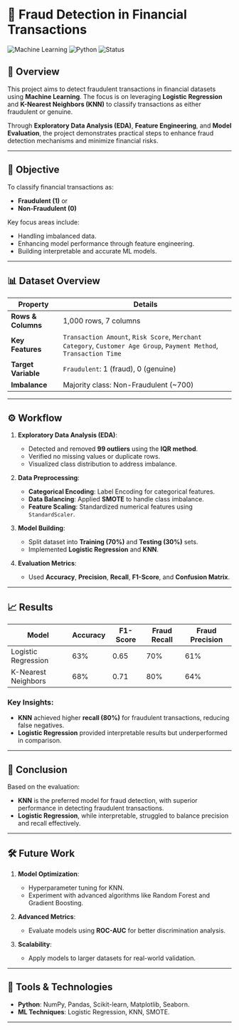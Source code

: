 # 🚀 Fraud Detection in Financial Transactions

![Machine Learning](https://img.shields.io/badge/Machine%20Learning-Fraud%20Detection-brightgreen)
![Python](https://img.shields.io/badge/Python-3.x-blue)
![Status](https://img.shields.io/badge/Status-Completed-success)

## 📄 Overview

This project aims to detect fraudulent transactions in financial datasets using **Machine Learning**. The focus is on leveraging **Logistic Regression** and **K-Nearest Neighbors (KNN)** to classify transactions as either fraudulent or genuine. 

Through **Exploratory Data Analysis (EDA)**, **Feature Engineering**, and **Model Evaluation**, the project demonstrates practical steps to enhance fraud detection mechanisms and minimize financial risks.

---

## 🎯 Objective

To classify financial transactions as:
- **Fraudulent (1)** or
- **Non-Fraudulent (0)**

Key focus areas include:
- Handling imbalanced data.
- Enhancing model performance through feature engineering.
- Building interpretable and accurate ML models.

---

## 📊 Dataset Overview

| **Property**           | **Details**                        |
|------------------------|------------------------------------|
| **Rows & Columns**     | 1,000 rows, 7 columns             |
| **Key Features**       | `Transaction Amount`, `Risk Score`, `Merchant Category`, `Customer Age Group`, `Payment Method`, `Transaction Time` |
| **Target Variable**    | `Fraudulent`: 1 (fraud), 0 (genuine) |
| **Imbalance**          | Majority class: Non-Fraudulent (~700) |

---

## ⚙️ Workflow

1. **Exploratory Data Analysis (EDA)**:
   - Detected and removed **99 outliers** using the **IQR method**.
   - Verified no missing values or duplicate rows.
   - Visualized class distribution to address imbalance.

2. **Data Preprocessing**:
   - **Categorical Encoding**: Label Encoding for categorical features.
   - **Data Balancing**: Applied **SMOTE** to handle class imbalance.
   - **Feature Scaling**: Standardized numerical features using `StandardScaler`.

3. **Model Building**:
   - Split dataset into **Training (70%)** and **Testing (30%)** sets.
   - Implemented **Logistic Regression** and **KNN**.

4. **Evaluation Metrics**:
   - Used **Accuracy**, **Precision**, **Recall**, **F1-Score**, and **Confusion Matrix**.

---

## 📈 Results

| **Model**              | **Accuracy** | **F1-Score** | **Fraud Recall** | **Fraud Precision** |
|------------------------|--------------|--------------|------------------|---------------------|
| Logistic Regression    | 63%          | 0.65         | 70%              | 61%                 |
| K-Nearest Neighbors    | 68%          | 0.71         | 80%              | 64%                 |

### Key Insights:
- **KNN** achieved higher **recall (80%)** for fraudulent transactions, reducing false negatives.
- **Logistic Regression** provided interpretable results but underperformed in comparison.

---

## 📌 Conclusion

Based on the evaluation:
- **KNN** is the preferred model for fraud detection, with superior performance in detecting fraudulent transactions.
- **Logistic Regression**, while interpretable, struggled to balance precision and recall effectively.

---

## 🛠 Future Work

1. **Model Optimization**:
   - Hyperparameter tuning for KNN.
   - Experiment with advanced algorithms like Random Forest and Gradient Boosting.

2. **Advanced Metrics**:
   - Evaluate models using **ROC-AUC** for better discrimination analysis.

3. **Scalability**:
   - Apply models to larger datasets for real-world validation.

---

## 🧰 Tools & Technologies

- **Python**: NumPy, Pandas, Scikit-learn, Matplotlib, Seaborn.
- **ML Techniques**: Logistic Regression, KNN, SMOTE.

---
